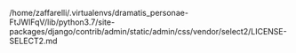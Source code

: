 /home/zaffarelli/.virtualenvs/dramatis_personae-FtJWlFqV/lib/python3.7/site-packages/django/contrib/admin/static/admin/css/vendor/select2/LICENSE-SELECT2.md